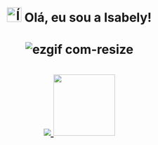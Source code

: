 <h1 align="center">
  <img src="https://github.com/mamkot/mamkot/assets/102431539/71c89647-1fca-45aa-a8f0-cea121a31e4b" alt="Ícone" width="33" height="33" /> 
   Olá, eu sou a Isabely! 
</h1>

<h1 align="center">
  
![ezgif com-resize](https://github.com/mamkot/mamkot/assets/102431539/173e917c-91db-4ed6-b834-7adb67d98cd8)

</h1>

<h1 align="center">
<a href="https://github.com/mamkot">
  <img align="" src="https://github-readme-stats.vercel.app/api?username=mamkot&show_icons=true&theme=merko&include_all_commits=true&count_private=true" />
  <img height="140em" src="https://github-readme-stats.vercel.app/api/top-langs/?username=mamkot&layout=compact&langs_count=7&theme=merko" />
</a>
</h1>
